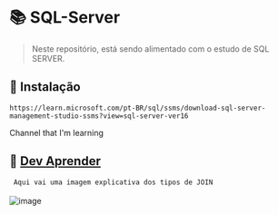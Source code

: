 # 📚 SQL-Server
> Neste repositório, está sendo alimentado com o estudo de SQL SERVER.

## :hammer: Instalação 
```
https://learn.microsoft.com/pt-BR/sql/ssms/download-sql-server-management-studio-ssms?view=sql-server-ver16
```

Channel that I'm learning
## :book: [Dev Aprender](www.youtube.com/@DevAprender)

``` Aqui vai uma imagem explicativa dos tipos de JOIN``` <br> <br>
![image](https://github.com/Httpstheus/SQL-Server/assets/84551135/61b6de3e-ce34-402f-a485-612c349734a1)
